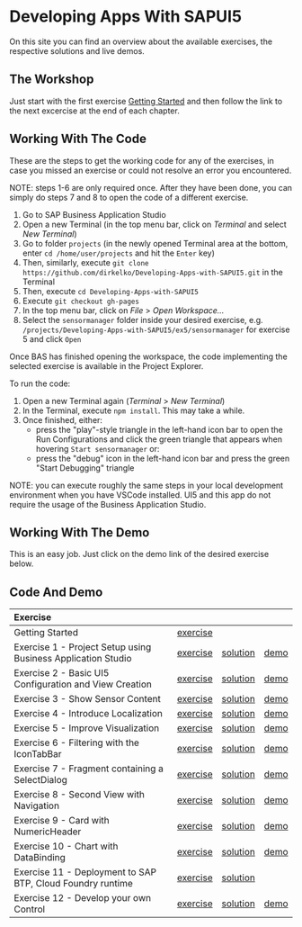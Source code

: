 # Developing Apps With SAPUI5
On this site you can find an overview about the available exercises, the respective solutions and live demos.

## The Workshop
Just start with the first exercise [Getting Started](https://github.com/dirkelko/Developing-Apps-with-SAPUI5/tree/master/exercises/ex0/README.md) and then follow the link to the next excercise at the end of each chapter.

## Working With The Code

These are the steps to get the working code for any of the exercises, in case you missed an exercise or could not resolve an error you encountered.

NOTE: steps 1-6 are only required once. After they have been done, you can simply do steps 7 and 8 to open the code of a different exercise.

1. Go to SAP Business Application Studio
2. Open a new Terminal (in the top menu bar, click on *Terminal* and select *New Terminal*)
3. Go to folder `projects` (in the newly opened Terminal area at the bottom, enter `cd /home/user/projects` and hit the `Enter` key)
4. Then, similarly, execute `git clone https://github.com/dirkelko/Developing-Apps-with-SAPUI5.git` in the Terminal
5. Then, execute `cd Developing-Apps-with-SAPUI5`
6. Execute `git checkout gh-pages`
7. In the top menu bar, click on *File* > *Open Workspace...* 
8. Select the `sensormanager` folder inside your desired exercise, e.g. `/projects/Developing-Apps-with-SAPUI5/ex5/sensormanager` for exercise 5 and click `Open`

Once BAS has finished opening the workspace, the code implementing the selected exercise is available in the Project Explorer.

To run the code:
1. Open a new Terminal again (*Terminal* > *New Terminal*)
2. In the Terminal, execute `npm install`. This may take a while.
3. Once finished, either:
    - press the "play"-style triangle in the left-hand icon bar to open the Run Configurations and click the green triangle that appears when hovering `Start sensormanager` or:
    - press the "debug" icon in the left-hand icon bar and press the green "Start Debugging" triangle

NOTE: you can execute roughly the same steps in your local development environment when you have VSCode installed. UI5 and this app do not require the usage of the Business Application Studio.


## Working With The Demo
This is an easy job. Just click on the demo link of the desired exercise below.

## Code And Demo

| Exercise | | | |
| :--- | --- | --- | --- |
| Getting Started | [exercise](https://github.com/dirkelko/Developing-Apps-with-SAPUI5/tree/master/exercises/ex0/README.md) | | |
| Exercise 1 - Project Setup using Business Application Studio | [exercise](https://github.com/dirkelko/Developing-Apps-with-SAPUI5/tree/master/exercises/ex1/README.md) | [solution](https://github.com/dirkelko/Developing-Apps-with-SAPUI5/tree/gh-pages/ex1/) | [demo](https://dirkelko.github.io/Developing-Apps-with-SAPUI5/ex1/sensormanager/webapp/index.html) |
| Exercise 2 - Basic UI5 Configuration and View Creation | [exercise](https://github.com/dirkelko/Developing-Apps-with-SAPUI5/tree/master/exercises/ex2/README.md) | [solution](https://github.com/dirkelko/Developing-Apps-with-SAPUI5/tree/gh-pages/ex2/) | [demo](https://dirkelko.github.io/Developing-Apps-with-SAPUI5/ex2/sensormanager/webapp/index.html) |
| Exercise 3 - Show Sensor Content | [exercise](https://github.com/dirkelko/Developing-Apps-with-SAPUI5/tree/master/exercises/ex3/README.md) | [solution](https://github.com/dirkelko/Developing-Apps-with-SAPUI5/tree/gh-pages/ex3/) | [demo](https://dirkelko.github.io/Developing-Apps-with-SAPUI5/ex3/sensormanager/webapp/index.html) |
| Exercise 4 - Introduce Localization | [exercise](https://github.com/dirkelko/Developing-Apps-with-SAPUI5/tree/master/exercises/ex4/README.md) | [solution](https://github.com/dirkelko/Developing-Apps-with-SAPUI5/tree/gh-pages/ex4/) | [demo](https://dirkelko.github.io/Developing-Apps-with-SAPUI5/ex4/sensormanager/webapp/index.html) |
| Exercise 5 - Improve Visualization | [exercise](https://github.com/dirkelko/Developing-Apps-with-SAPUI5/tree/master/exercises/ex5/README.md) | [solution](https://github.com/dirkelko/Developing-Apps-with-SAPUI5/tree/gh-pages/ex5/) | [demo](https://dirkelko.github.io/Developing-Apps-with-SAPUI5/ex5/sensormanager/webapp/index.html) |
| Exercise 6 - Filtering with the IconTabBar | [exercise](https://github.com/dirkelko/Developing-Apps-with-SAPUI5/tree/master/exercises/ex6/README.md) | [solution](https://github.com/dirkelko/Developing-Apps-with-SAPUI5/tree/gh-pages/ex6/) | [demo](https://dirkelko.github.io/Developing-Apps-with-SAPUI5/ex6/sensormanager/webapp/index.html) |
| Exercise 7 - Fragment containing a SelectDialog | [exercise](https://github.com/dirkelko/Developing-Apps-with-SAPUI5/tree/master/exercises/ex7/README.md) | [solution](https://github.com/dirkelko/Developing-Apps-with-SAPUI5/tree/gh-pages/ex7/) | [demo](https://dirkelko.github.io/Developing-Apps-with-SAPUI5/ex7/sensormanager/webapp/index.html) |
| Exercise 8 - Second View with Navigation | [exercise](https://github.com/dirkelko/Developing-Apps-with-SAPUI5/tree/master/exercises/ex8/README.md) | [solution](https://github.com/dirkelko/Developing-Apps-with-SAPUI5/tree/gh-pages/ex8/) | [demo](https://dirkelko.github.io/Developing-Apps-with-SAPUI5/ex8/sensormanager/webapp/index.html) |
| Exercise 9 - Card with NumericHeader | [exercise](https://github.com/dirkelko/Developing-Apps-with-SAPUI5/tree/master/exercises/ex9/README.md) | [solution](https://github.com/dirkelko/Developing-Apps-with-SAPUI5/tree/gh-pages/ex9/) | [demo](https://dirkelko.github.io/Developing-Apps-with-SAPUI5/ex9/sensormanager/webapp/index.html) |
| Exercise 10 - Chart with DataBinding | [exercise](https://github.com/dirkelko/Developing-Apps-with-SAPUI5/tree/master/exercises/ex10/README.md) | [solution](https://github.com/dirkelko/Developing-Apps-with-SAPUI5/tree/gh-pages/ex10/) | [demo](https://dirkelko.github.io/Developing-Apps-with-SAPUI5/ex10/sensormanager/webapp/index.html) |
| Exercise 11 - Deployment to SAP BTP, Cloud Foundry runtime | [exercise](https://github.com/dirkelko/Developing-Apps-with-SAPUI5/tree/master/exercises/ex11/README.md) | [solution](https://github.com/dirkelko/Developing-Apps-with-SAPUI5/tree/gh-pages/ex11/TechEd2020) | |
| Exercise 12 - Develop your own Control | [exercise](https://github.com/dirkelko/Developing-Apps-with-SAPUI5/tree/master/exercises/ex12/README.md) | [solution](https://github.com/dirkelko/Developing-Apps-with-SAPUI5/tree/gh-pages/ex12/) | [demo](https://dirkelko.github.io/Developing-Apps-with-SAPUI5/ex12/sensormanager/webapp/index.html) |
